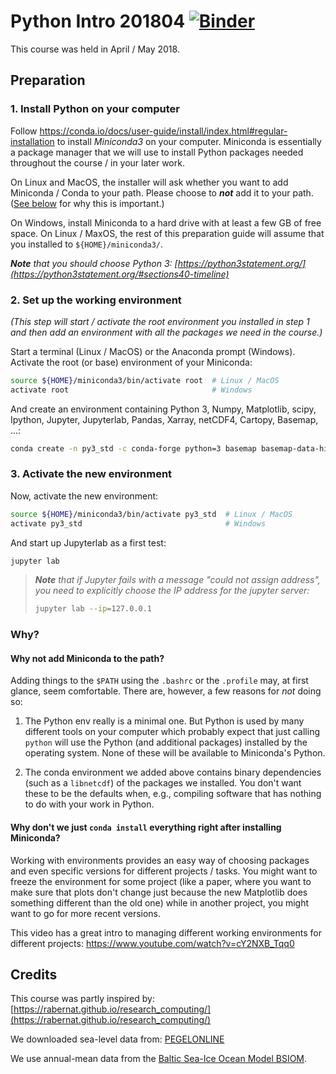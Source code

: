 # Python Intro 201804 [![Binder](https://mybinder.org/badge.svg)](https://mybinder.org/v2/gh/geomar-tm/python-intro-201804/v1.3.2)

This course was held in April / May 2018.

## Preparation

### 1. Install Python on your computer

Follow
<https://conda.io/docs/user-guide/install/index.html#regular-installation> to
install _Miniconda3_ on your computer.  Miniconda is essentially a package
manager that we will use to install Python packages needed throughout the
course / in your later work.

On Linux and MacOS, the installer will ask whether you want to add Miniconda /
Conda to your path.  Please choose to **_not_** add it to your path.  ([See
below](#why) for why this is important.)

On Windows, install Miniconda to a hard drive with at least a few GB of free
space.  On Linux / MaxOS, the rest of this preparation guide will assume that
you installed to `${HOME}/miniconda3/`.

_**Note** that you should choose Python 3: [https://python3statement.org/](https://python3statement.org/#sections40-timeline)_

### 2. Set up the working environment

_(This step will start / activate the root environment you installed in step 1
and then add an environment with all the packages we need in the course.)_

Start a terminal (Linux / MacOS) or the Anaconda prompt (Windows). Activate the
root (or base) environment of your Miniconda:

```bash
source ${HOME}/miniconda3/bin/activate root  # Linux / MacOS
activate root                                # Windows
```

And create an environment containing Python 3, Numpy, Matplotlib, scipy, Ipython,
Jupyter, Jupyterlab, Pandas, Xarray, netCDF4, Cartopy, Basemap, ...:

```bash
conda create -n py3_std -c conda-forge python=3 basemap basemap-data-hires cartopy cf_units cmocean dask gsw haversine hdf5 ipython jupyter jupyterlab line_profiler matplotlib memory_profiler netCDF4 numpy pandas seaborn scipy seawater xarray
```

### 3. Activate the new environment

Now, activate the new environment:

```bash
source ${HOME}/miniconda3/bin/activate py3_std  # Linux / MacOS
activate py3_std                                # Windows
```

And start up Jupyterlab as a first test:

```bash
jupyter lab
```

> _**Note** that if Jupyter fails with a message "could not assign address", you need to explicitly choose the IP address for the jupyter server:_
> 
> ```bash
> jupyter lab --ip=127.0.0.1
> ```

### Why?

#### Why not add Miniconda to the path?

Adding things to the `$PATH` using the `.bashrc` or the `.profile` may, at
first glance, seem comfortable.  There are, however, a few reasons for _not_
doing so:

1. The Python env really is a minimal one.  But Python is used by many
  different tools on your computer which probably expect that just calling
  `python` will use the Python (and additional packages) installed by the
  operating system.  None of these will be available to Miniconda's Python.

2. The conda environment we added above contains binary dependencies (such as
  a `libnetcdf`) of the packages we installed.  You don't want these to be the
  defaults when, e.g., compiling software that has nothing to do with your work
  in Python.

#### Why don't we just `conda install` everything right after installing Miniconda?

Working with environments provides an easy way of choosing packages and even
specific versions for different projects / tasks.  You might want to freeze the
environment for some project (like a paper, where you want to make sure that
plots don't change just because the new Matplotlib does something different
than the old one) while in another project, you might want to go for more
recent versions.

This video has a great intro to managing different working environments for
different projects:  <https://www.youtube.com/watch?v=cY2NXB_Tqq0>


## Credits

This course was partly inspired by: [https://rabernat.github.io/research_computing/](https://rabernat.github.io/research_computing/)

We downloaded sea-level data from: [PEGELONLINE](http://pegelonline.wsv.de)

We use annual-mean data from the [Baltic Sea-Ice Ocean Model BSIOM](https://portal.geomar.de/metadata/modelExperiment/show/349235).
